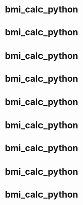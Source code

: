 # bmi_calc_python
# bmi_calc_python
# bmi_calc_python
# bmi_calc_python
# bmi_calc_python
# bmi_calc_python
# bmi_calc_python
# bmi_calc_python
# bmi_calc_python
